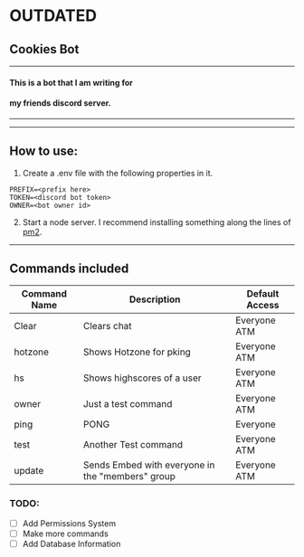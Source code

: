 # OUTDATED

## Cookies Bot 
---
#### This is a bot that I am writing for 
#### my friends discord server.


---
---
## How to use:
1. Create a .env file with the following properties in it.
```
PREFIX=<prefix here>
TOKEN=<discord bot token>
OWNER=<bot owner id>
```

2. Start a node server. I recommend installing something along the lines of [pm2](https://pm2.keymetrics.io/).


---

## Commands included

| Command Name | Description | Default Access |
| -------------| ----------- | -------------- |
| Clear        | Clears chat | Everyone ATM   |
| hotzone      | Shows Hotzone for pking | Everyone ATM|
|hs|Shows highscores of a user | Everyone ATM|
|owner | Just a test command | Everyone ATM |
|ping| PONG | Everyone|
|test| Another Test command | Everyone ATM |
|update| Sends Embed with everyone in the "members" group | Everyone ATM|



### TODO: 

* [ ] Add Permissions System
* [ ] Make more commands
* [ ] Add Database Information
